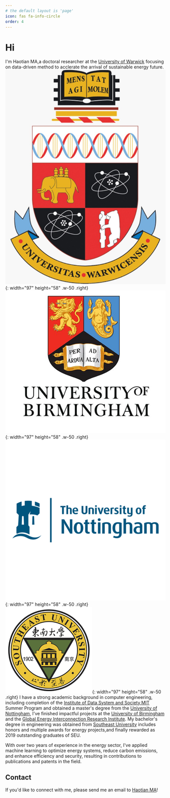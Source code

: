 ```yaml
---
# the default layout is 'page'
icon: fas fa-info-circle
order: 4
---
```


#  Hi

I'm Haotian MA,a doctoral researcher at the [University of Warwick](https://warwick.ac.uk/) focusing on data-driven method to acclerate the arrival of sustainable energy future.
![Desktop View](/images/UoW.jpg){: width="97" height="58" .w-50 .right}
![Desktop View](/images/UoB.jpg){: width="97" height="58" .w-50 .right}
![Desktop View](/images/UoN.png){: width="97" height="58" .w-50 .right}
![Desktop View](/images/SEU.png){: width="97" height="58" .w-50 .right}
I have a strong academic background in computer engineering, including completion of the [Institute of Data,System and Society,MIT](https://idss.mit.edu/) Summer Program and obtained a master's degree from the [University of Nottingham](https://www.nottingham.ac.uk/engineering/), I've finished impactful projects at the [University of Birmingham](https://www.birmingham.ac.uk/index.aspx) and the [Global Energy Interconnection Research Institute](https://geiri.eu/). My bachelor's degree in engineering was obtained from [Southeast University](https://www.seu.edu.cn/english/) includes honors and multiple awards for energy projects,and finally rewarded as 2019 outstanding graduates of SEU. 

With over two years of experience in the energy sector, I've applied machine learning to optimize energy systems, reduce carbon emissions, and enhance efficiency and security, resulting in contributions to publications and patents in the field.


## Contact

If you'd like to connect with me, please send me an email to [Haotian MA](mailto:Haotian-ma@outlook.com)!
